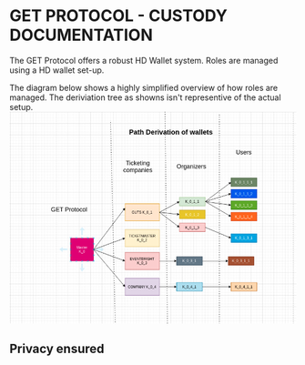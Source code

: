 # GET PROTOCOL  - CUSTODY DOCUMENTATION
The GET Protocol offers a robust HD Wallet system. Roles are managed using a HD wallet set-up. 

The diagram below shows a highly simplified overview of how roles are managed. The deriviation tree as showns isn't representive of the actual setup.
![Image of derivation](../markdown_images/path_derivation.png)

## Privacy ensured